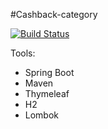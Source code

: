 #Cashback-category

[![Build Status](https://travis-ci.org/Lapeno23/cashback-category.svg?branch=master)](https://travis-ci.org/Lapeno23/cashback-category)

Tools: 
* Spring Boot
* Maven
* Thymeleaf
* H2
* Lombok

